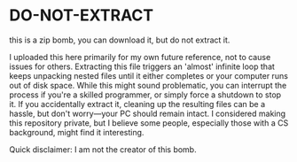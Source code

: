 # DO-NOT-EXTRACT
this is a zip bomb, you can download it, but do not extract it.

I uploaded this here primarily for my own future reference, not to cause issues for others. Extracting this file triggers an 'almost' infinite loop that keeps unpacking nested files until it either completes or your computer runs out of disk space. While this might sound problematic, you can interrupt the process if you're a skilled programmer, or simply force a shutdown to stop it. If you accidentally extract it, cleaning up the resulting files can be a hassle, but don't worry—your PC should remain intact. I considered making this repository private, but I believe some people, especially those with a CS background, might find it interesting.

Quick disclaimer: I am not the creator of this bomb.
